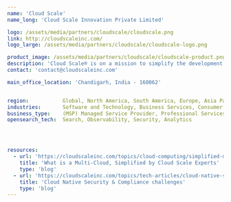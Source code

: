 ```yaml
---
name: 'Cloud Scale'
name_long: 'Cloud Scale Innovation Private Limited'

logo: /assets/media/partners/cloudscale/cloudscale.png
link: http://cloudscaleinc.com/
logo_large: /assets/media/partners/cloudscale/cloudscale-logo.png

product_image: /assets/media/partners/cloudscale/cloudscale-product.png
description: 'Cloud Scale® is on a mission to simplify the development, deployment, and scaling of complex applications and to bring the full power of multi-cloud to developers and enterprises, everywhere.'
contact: 'contact@cloudscaleinc.com'

main_office_location: 'Chandigarh, India - 160062'


region:           Global, North America, South America, Europe, Asia Pacific, Middle East, Africa, Australia
industries:       Software and Technology, Business Services, Consumer Services, Education, Energy and Utilities, Government, Financial Services, Healthcare, Media and Entertainment, Public Sector, NonProfit
business_type:    (MSP) Managed Service Provider, Professional Services
opensearch_tech:  Search, Observability, Security, Analytics




resources:
  - url: 'https://cloudscaleinc.com/topics/cloud-computing/simplified-multi-cloud-by-cloudscale-experts/'
    title: 'What is a Multi-Cloud, Simplified by Cloud Scale Experts'
    type: 'blog'
  - url: 'https://cloudscaleinc.com/topics/tech-articles/cloud-native-security-and-compliance/'
    title: 'Cloud Native Security & Compliance challenges'
    type: 'blog'
---
```

